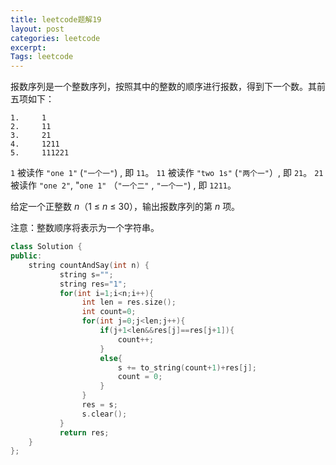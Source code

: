 ```yaml
---
title: leetcode题解19
layout: post
categories: leetcode
excerpt: 
Tags: leetcode
---
```


报数序列是一个整数序列，按照其中的整数的顺序进行报数，得到下一个数。其前五项如下：

```
1.     1
2.     11
3.     21
4.     1211
5.     111221
```

`1` 被读作  `"one 1"`  (`"一个一"`) , 即 `11`。
`11` 被读作 `"two 1s"` (`"两个一"`）, 即 `21`。
`21` 被读作 `"one 2"`,  "`one 1"` （`"一个二"` ,  `"一个一"`) , 即 `1211`。

给定一个正整数 *n*（1 ≤ *n* ≤ 30），输出报数序列的第 *n* 项。

注意：整数顺序将表示为一个字符串。

```c++
class Solution {
public:
    string countAndSay(int n) {
           string s="";
           string res="1";
           for(int i=1;i<n;i++){
                int len = res.size();
                int count=0;
                for(int j=0;j<len;j++){
                    if(j+1<len&&res[j]==res[j+1]){
                        count++;
                    }
                    else{
                        s += to_string(count+1)+res[j];
                        count = 0;
                    }
                }
                res = s;
                s.clear();
           }
           return res;
    }
};
```

